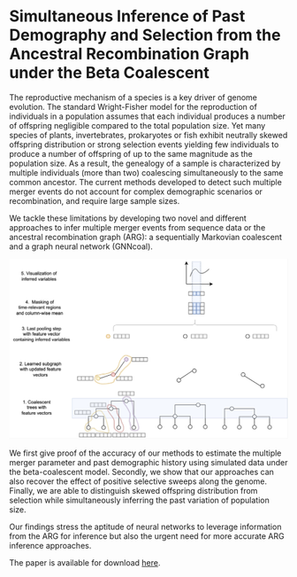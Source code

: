 

# Simultaneous Inference of Past Demography and Selection from the Ancestral Recombination Graph under the Beta Coalescent

The reproductive mechanism of a species is a key driver of genome evolution. The standard Wright-Fisher model for the reproduction of individuals in a population assumes that each individual produces a number of offspring negligible compared to the total population size. Yet many species of plants, invertebrates, prokaryotes or fish exhibit neutrally skewed offspring distribution or strong selection events yielding few individuals to produce a number of offspring of up to the same magnitude as the population size. As a result, the genealogy of a sample is characterized by multiple individuals (more than two) coalescing simultaneously to the same common ancestor. 
The current methods developed to detect such multiple merger events do not account for complex demographic scenarios or recombination, and require large sample sizes. 

We tackle these limitations by developing two novel and different approaches to infer multiple merger events from sequence data or the ancestral recombination graph (ARG): a sequentially Markovian coalescent and a graph neural network (GNNcoal). 

![](/assets/GNN.png)

We first give proof of the accuracy of our methods to estimate the multiple merger parameter and past demographic history using simulated data under the beta-coalescent model. Secondly, we show that our approaches can also recover the effect of positive selective sweeps along the genome. Finally, we are able to distinguish skewed offspring distribution from selection while simultaneously inferring the past variation of population size. 

Our findings stress the aptitude of neural networks to leverage information from the ARG for inference but also the urgent need for more accurate ARG inference approaches.

The paper is available for download [here](/assets/Kevin_paper.pdf).













